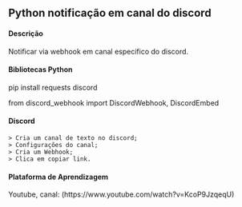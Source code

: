 <h2> Python notificação em canal do discord </h2> 

<h4>Descrição</h4>
<p>Notificar via webhook em canal especifico do discord.</p>

<h4>Bibliotecas Python</h4>
<p> pip install requests discord </p>
<p> from discord_webhook import DiscordWebhook, DiscordEmbed </p>

<h4>Discord</h4>

```
> Cria um canal de texto no discord;
> Configurações do canal;    
> Cria um Webhook; 
> Clica em copiar link. 

```

<h4> Plataforma de Aprendizagem </h4>
<p>Youtube, canal: (https://www.youtube.com/watch?v=KcoP9JzqeqU)</p>
